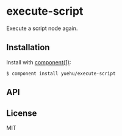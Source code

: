 
# execute-script

  Execute a script node again.

## Installation

  Install with [component(1)](http://component.io):

    $ component install yuehu/execute-script

## API



## License

  MIT
